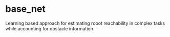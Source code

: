 # base_net
Learning based approach for estimating robot reachability in complex tasks while accounting for obstacle information

